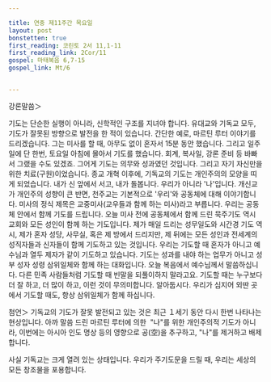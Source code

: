 ```yaml
---

title: 연중 제11주간 목요일
layout: post 
bonstetten: true
first_reading: 코린토 2서 11,1-11
first_reading_link: 2Cor/11
gospel: 마태복음 6,7-15
gospel_link: Mt/6


---
```


강론말씀＞

기도는 단순한 실행이 아니라, 신학적인 구조를 지녀야 합니다. 유대교와 기독교 모두, 기도가 잘못된 방향으로 발전을 한 적이 있습니다. 간단한 예로, 마르틴 루터 이야기를 드리겠습니다. 그는 미사를 할 때, 아무도 없이 혼자서 15분 동안 했습니다. 그리고 일주일에 단 한번, 토요일 아침에 몰아서 기도를 했습니다. 회계, 복사일, 강론 준비 등 바빠서 그랬을 수도 있겠죠. 그어게 기도는 의무와 성과였던 것입니다. 그리고 자기 자신만을 위한 치료(구원)이었습니다. 종교 개혁 이후에, 기독교의 기도는 개인주의의 모양을 띠게 되었습니다. 내가 신 앞에서 서고, 내가 돌봅니다. 우리가 아니라 '나'입니다. 개신교가 개인주의 성향이 큰 반면, 천주교는 기본적으로 '우리'와 공동체에 대해 이야기합니다. 미사의 정식 제목은 교중미사(교우들과 함께 하는 미사)라고 부릅니다. 우리는 공동체 안에서 함께 기도를 드립니다. 오늘 미사 전에 공동체에서 함께 드린 묵주기도 역시 교회와 모든 성인이 함께 하는 기도입니다. 제가 매일 드리는 성무일도와 시간경 기도 역시, 제가 혼자 성당, 사무실, 혹은 제 방에서 드리지만, 제 뒤에는 모든 성인과 전세계의 성직자들과 신자들이 함께 기도하고 있는 것입니다. 우리는 기도할 때 혼자가 아니고 예수님과 열두 제자가 같이 기도하고 있습니다. 기도는 성과를 내야 하는 업무가 아니고 성부 성자 성령 삼위일체와 함께 하는 대화입니다. 오늘 복음에서 예수님께서 말씀하십니다. 다른 민족 사람들처럼 기도할 때 빈말을 되풀이하지 말라고요. 기도할 때는 누구보다 더 잘 하고, 더 많이 하고, 이런 것이 무의미합니다. 알아둡시다. 우리가 심지어 외딴 곳에서 기도할 때도, 항상 삼위일체가 함께 하십니다.

첨언＞ 기독교의 기도가 잘못 발전되고 있는 것은 최근 １세기 동안 다시 한번 나타나는 현상입니다. 아까 말씀 드린 마르틴 루터에 의한  "나"를 위한 개인주의적 기도가 아니라, 이번에는 아시아 인도 명상 등의 영향으로 공(空)을 추구하고, "나"를 제거하고 배제합니다. 

사실 기독교는 크게 열려 있는 상태입니다. 우리가 주기도문을 드릴 때, 우리는 세상의 모든 창조물을 포용합니다. 